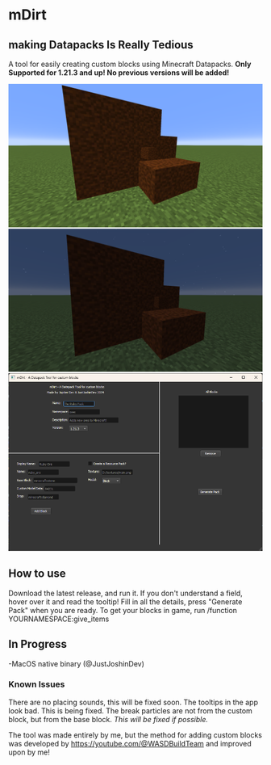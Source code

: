 # mDirt
## making Datapacks Is Really Tedious

A tool for easily creating custom blocks using Minecraft Datapacks.
**Only Supported for 1.21.3 and up! No previous versions will be added!**

![alt text](https://github.com/TheJupiterDev/Blockker/blob/main/lib/2024-10-24_16.08.13.png)
![alt text](https://github.com/TheJupiterDev/Blockker/blob/main/lib/2024-10-24_16.08.35.png)
![alt text](https://github.com/TheJupiterDev/mDirt/blob/main/lib/Screenshot%202024-10-25%20080810.png)


## How to use
Download the latest release, and run it.
If you don't understand a field, hover over it and read the tooltip!
Fill in all the details, press "Generate Pack" when you are ready.
To get your blocks in game, run /function YOURNAMESPACE:give_items

## In Progress
-MacOS native binary (@JustJoshinDev)

### Known Issues
There are no placing sounds, this will be fixed soon.
The tooltips in the app look bad. This is being fixed.
The break particles are not from the custom block, but from the base block. _This will be fixed if possible._

The tool was made entirely by me, but the method for adding custom blocks was developed by https://youtube.com/@WASDBuildTeam and improved upon by me!
